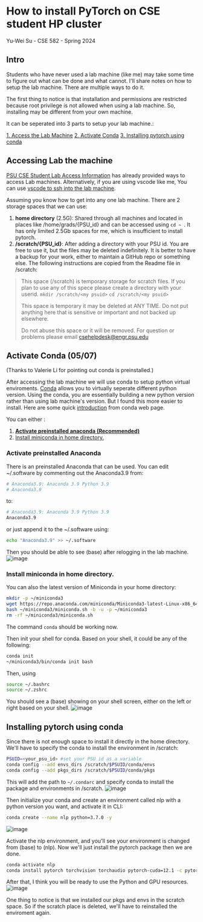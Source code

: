 # How to install PyTorch on CSE student HP cluster
Yu-Wei Su - CSE 582 - Spring 2024

## Intro
Students who have never used a lab machine (like me) may take some time to figure out what can be done and what cannot. I'll share notes on how to setup the lab machine. There are multiple ways to do it.

The first thing to notice is that installation and permissions are restricted because root privilege is not allowed when using a lab machine. So, installing may be different from your own machine.


It can be seperated into 3 parts to setup your lab machine.:

[1. Access the Lab Machine](#Accessing-Lab-the-machine)
[2. Activate Conda](#Activate-Conda-(05/07)) 
[3. Installing pytorch using conda](#Installing-pytorch-using-conda)

## Accessing Lab the machine
[PSU CSE Student Lab Access Information](https://www.eecs.psu.edu/cse-student-lab-access/index.aspx) has already provided ways to access Lab machines. 
Alternatively, if you are using vscode like me, You can use [vscode to ssh into the lab machine](https://code.visualstudio.com/docs/remote/ssh).

Assuming you know how to get into any one lab machine. There are 2 storage spaces that we can use:
1. **home directory** (2.5G): Shared through all machines and located in places like /home/grads/{PSU_id} and can be accessed using `cd ~ `. It has only limited 2.5Gb spaces for me, which is insufficient to install pytorch.
2. **/scratch/{PSU_id}**: After adding a directory with your PSU id. You are free to use it, but the files may be deleted indefinitely. 
It is better to have a backup for your work, either to maintain a GitHub repo or something else. The following instructions are copied from the Readme file in /scratch:
>This space (/scratch) is temporary storage for scratch files.
If you plan to use any of this spece please create a directory with your userid.
        `mkdir /scratch/<my psuid>`
        `cd /scratch/<my psuid>`
>
>This space is temporary it may be deleted at ANY TIME.
Do not put anything here that is sensitive or important and not backed up elsewhere.
>
>
>Do not abuse this space or it will be removed.
>For question or problems please email csehelpdesk@engr.psu.edu

## Activate Conda (05/07) 
(Thanks to Valerie Li for pointing out conda is preinstalled.)

After accessing the lab machine we will use conda to setup python virtual enviroments.  [Conda](https://docs.conda.io/projects/miniconda/en/latest/index.html) allows you to virtually seperate different python version. Using the conda, you are essentially building a new python version rather than using lab machine's version. But I found this more easier to install. Here are some quick [introduction](https://conda.io/projects/conda/en/latest/user-guide/getting-started.html#managing-python "conda introduction") from conda web page. 

You can either :
1. [**Activate preinstalled anaconda (Recommended)**](#Activate-preinstalled-anaconda)
2. [Install miniconda in home directory.](#Install-miniconda-in-home-directory)

### Activate preinstalled Anaconda
There is an preinstalled Anaconda that can be used. You can edit ~/.software by commenting out the Anaconda3.9 from:
```bash
# Anaconda3.9: Anaconda 3.9 Python 3.9
# Anaconda3.9
```
to:
```bash
# Anaconda3.9: Anaconda 3.9 Python 3.9
Anaconda3.9
```

or just append it to the ~/.software using:
```bash
echo "Anaconda3.9" >> ~/.software
```

Then you should be able to see (base) after relogging in the lab machine.  
![image](https://hackmd.io/_uploads/r1ySsbq9T.png)


### Install miniconda in home directory.
You can also the latest version of Miniconda in your home directory:
```bash
mkdir -p ~/miniconda3
wget https://repo.anaconda.com/miniconda/Miniconda3-latest-Linux-x86_64.sh -O ~/miniconda3/miniconda.sh
bash ~/miniconda3/miniconda.sh -b -u -p ~/miniconda3
rm -rf ~/miniconda3/miniconda.sh
```
The command `conda` should be working now.

Then init your shell for conda.
Based on your shell, it could be any of the following:
```bash
conda init
~/miniconda3/bin/conda init bash
```
Then, using
```bash
source ~/.bashrc
source ~/.zshrc
```
You should see a (base) showing on your shell screen, either on the left or right based on your shell. 
![image](https://hackmd.io/_uploads/r1ySsbq9T.png)


## Installing pytorch using conda


Since there is not enough space to install it directly in the home directory. We'll have to specify the conda to install the environment in /scratch:
```bash
PSUID=<your_psu_id> #set your PSU id as a variable
conda config --add envs_dirs /scratch/$PSUID/conda/envs
conda config --add pkgs_dirs /scratch/$PSUID/conda/pkgs
```

This will add the path to `~/.condarc` and specify conda to install the package and environments in /scratch.
![image](https://hackmd.io/_uploads/BkVoj-qqT.png)

Then initialize your conda and create an environment called nlp with a python version you want, and activate it in CLI:

```bash
conda create --name nlp python=3.7.0 -y
```
![image](https://hackmd.io/_uploads/r1dRsWccp.png)
    
Activate the nlp environment, and you'll see your environment is changed from (base) to (nlp). Now we'll just install the pytorch package then we are done.

```bash
conda activate nlp
conda install pytorch torchvision torchaudio pytorch-cuda=12.1 -c pytorch -c nvidia 
```

After that, I think you will be ready to use the Python and GPU resources.
![image](https://hackmd.io/_uploads/HJwTnW5qa.png)

 One thing to notice is that we installed our pkgs and envs in the scratch space. So if the scratch place is deleted, we'll have to reinstalled the enviroment again. 
